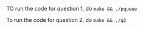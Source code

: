 TO run the code for question 1, do 
```make && ./pqueue```

To run the code for question 2, do
```make && ./q2```